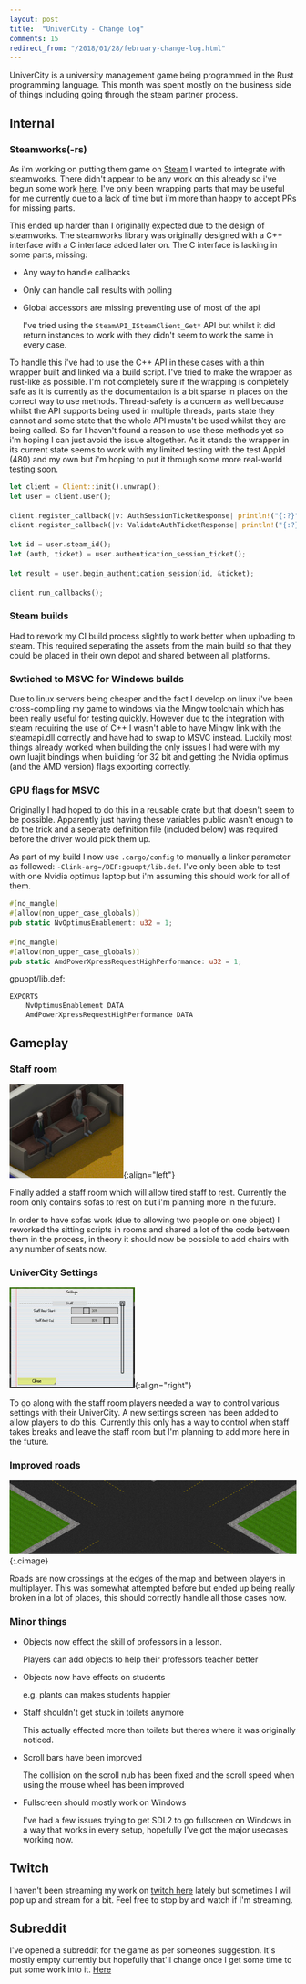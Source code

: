 ```yaml
---
layout: post
title:  "UniverCity - Change log"
comments: 15
redirect_from: "/2018/01/28/february-change-log.html"
---
```


UniverCity is a university management game being programmed in the Rust
programming language. This month was spent mostly on the business side
of things including going through the steam partner process.

## Internal

### Steamworks(-rs)

As i'm working on putting them game on [Steam][steam] I wanted to
integrate with steamworks. There didn't appear to be any work on this
already so i've begun some work [here][steamworks-rs]. I've only
been wrapping parts that may be useful for me currently due to a lack
of time but i'm more than happy to accept PRs for missing parts.

This ended up harder than I originally expected due to the design
of steamworks. The steamworks library was originally designed with
a C++ interface with a C interface added later on. The C interface
is lacking in some parts, missing:

* Any way to handle callbacks
* Only can handle call results with polling
* Global accessors are missing preventing use of most of the api

  I've tried using the `SteamAPI_ISteamClient_Get*` API but whilst
  it did return instances to work with they didn't seem to work the
  same in every case.

To handle this i've had to use the C++ API in these cases with a
thin wrapper built and linked via a build script. I've tried to
make the wrapper as rust-like as possible. I'm not completely
sure if the wrapping is completely safe as it is currently as
the documentation is a bit sparse in places on the correct way
to use methods. Thread-safety is a concern as well because whilst
the API supports being used in multiple threads, parts state they
cannot and some state that the whole API mustn't be used whilst
they are being called. So far I haven't found a reason to use these
methods yet so i'm hoping I can just avoid the issue altogether.
As it stands the wrapper in its current state seems to work with my
limited testing with the test AppId (480) and my own but i'm hoping
to put it through some more real-world testing soon.

```rust
let client = Client::init().unwrap();
let user = client.user();

client.register_callback(|v: AuthSessionTicketResponse| println!("{:?}", v));
client.register_callback(|v: ValidateAuthTicketResponse| println!("{:?}", v));

let id = user.steam_id();
let (auth, ticket) = user.authentication_session_ticket();

let result = user.begin_authentication_session(id, &ticket);

client.run_callbacks();
```

### Steam builds

Had to rework my CI build process slightly to work better when uploading
to steam. This required seperating the assets from the main build so that
they could be placed in their own depot and shared between all platforms.

### Swtiched to MSVC for Windows builds

Due to linux servers being cheaper and the fact I develop on linux i've been
cross-compiling my game to windows via the Mingw toolchain which has been
really useful for testing quickly. However due to the integration with steam
requiring the use of C++ I wasn't able to have Mingw link with the steamapi.dll
correctly and have had to swap to MSVC instead. Luckily most things already
worked when building the only issues I had were with my own luajit bindings when
building for 32 bit and getting the Nvidia optimus (and the AMD version) flags
exporting correctly.

### GPU flags for MSVC

Originally I had hoped to do this in a reusable crate but that doesn't seem
to be possible. Apparently just having these variables public wasn't enough
to do the trick and a seperate definition file (included below) was required
before the driver would pick them up.

As part of my build I now use `.cargo/config` to manually a linker parameter
as followed: `-Clink-arg=/DEF:gpuopt/lib.def`. I've only been able to test
with one Nvidia optimus laptop but i'm assuming this should work for all
of them.

```rust
#[no_mangle]
#[allow(non_upper_case_globals)]
pub static NvOptimusEnablement: u32 = 1;

#[no_mangle]
#[allow(non_upper_case_globals)]
pub static AmdPowerXpressRequestHighPerformance: u32 = 1;
```

gpuopt/lib.def:
```
EXPORTS
    NvOptimusEnablement DATA
    AmdPowerXpressRequestHighPerformance DATA
```

## Gameplay

### Staff room

![Staff can now finally take a break](/img/staff-room.jpg){:align="left"}

Finally added a staff room which will allow tired staff to rest. Currently
the room only contains sofas to rest on but i'm planning more in the future.

In order to have sofas work (due to allowing two people on one object) I reworked
the sitting scripts in rooms and shared a lot of the code between them in the
process, in theory it should now be possible to add chairs with any number of
seats now.

### UniverCity Settings

![Per a player UniverCity configuration](/img/uni-settings.jpg){:align="right"}

To go along with the staff room players needed a way to control various
settings with their UniverCity. A new settings screen has been added to
allow players to do this. Currently this only has a way to control when
staff takes breaks and leave the staff room but I'm planning to add more
here in the future.

### Improved roads

![Roads are now a crossing at the edges](/img/new-roads.jpg){:.cimage}

Roads are now crossings at the edges of the map and between players in
multiplayer. This was somewhat attempted before but ended up being really
broken in a lot of places, this should correctly handle all those cases now.

### Minor things

* Objects now effect the skill of professors in a lesson.

  Players can add objects to help their professors teacher better
* Objects now have effects on students

  e.g. plants can makes students happier
* Staff shouldn't get stuck in toilets anymore

  This actually effected more than toilets but theres where it
  was originally noticed.
* Scroll bars have been improved

  The collision on the scroll nub has been fixed and the scroll
  speed when using the mouse wheel has been improved
* Fullscreen should mostly work on Windows

  I've had a few issues trying to get SDL2 to go fullscreen on
  Windows in a way that works in every setup, hopefully I've
  got the major usecases working now.

## Twitch

I haven't been streaming my work on [twitch here][twitch] lately
but sometimes I will pop up and stream for a bit.
Feel free to stop by and watch if I'm streaming.

## Subreddit

I've opened a subreddit for the game as per someones suggestion. It's
mostly empty currently but hopefully that'll change once I get some
time to put some work into it. [Here][subreddit]

[twitch]: https://www.twitch.tv/thinkofname
[subreddit]: https://www.reddit.com/r/Univercity/
[steamworks-rs]: https://docs.rs/steamworks/
[steam]: http://store.steampowered.com/